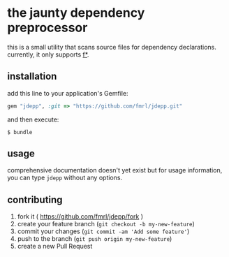 # the jaunty dependency preprocessor

this is a small utility that scans source files for dependency declarations. currently, it only supports [f*](http://fstar-lang.org).

## installation

add this line to your application's Gemfile:

```ruby
gem "jdepp", :git => "https://github.com/fmrl/jdepp.git"
```

and then execute:

    $ bundle

<!--
or install it yourself as:

    $ gem install jdepp
-->

## usage

comprehensive documentation doesn't yet exist but for usage information, you can type `jdepp` without any options.

## contributing

1. fork it ( https://github.com/fmrl/jdepp/fork )
2. create your feature branch (`git checkout -b my-new-feature`)
3. commit your changes (`git commit -am 'Add some feature'`)
4. push to the branch (`git push origin my-new-feature`)
5. create a new Pull Request
